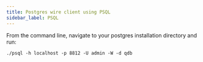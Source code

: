```yaml
---
title: Postgres wire client using PSQL
sidebar_label: PSQL
---
```



From the command line, navigate to your postgres installation directory and run:

```shell
./psql -h localhost -p 8812 -U admin -W -d qdb
```
